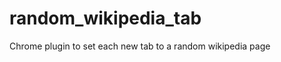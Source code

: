 random_wikipedia_tab
====================

Chrome plugin to set each new tab to a random wikipedia page
